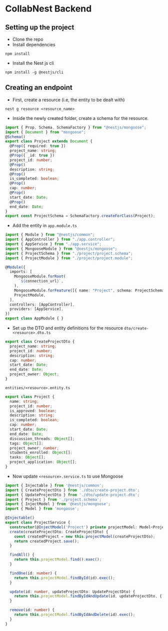 # CollabNest Backend

## Setting up the project
* Clone the repo
* Install dependencies
```
npm install
```
* Install the Nest js cli
```
npm install -g @nestjs/cli
```

## Creating an endpoint
* First, create a resource (i.e, the entity to be dealt with)
```
nest g resource <resource_name>
```
* Inside the newly created folder, create a schema for the resource.
```typescript
import { Prop, Schema, SchemaFactory } from "@nestjs/mongoose";
import { Document } from "mongoose";
@Schema()
export class Project extends Document {
  @Prop({ required: true })
  project_name: string;
  @Prop({ _id: true })
  project_id: number;
  @Prop()
  description: string;
  @Prop()
  is_completed: boolean;
  @Prop()
  cap: number;
  @Prop()
  start_date: Date;
  @Prop()
  end_date: Date;
}
export const ProjectSchema = SchemaFactory.createForClass(Project);
```
* Add the entity in ``app.module.ts``
```typescript
import { Module } from "@nestjs/common";
import { AppController } from "./app.controller";
import { AppService } from "./app.service";
import { MongooseModule } from "@nestjs/mongoose";
import { ProjectSchema } from "./project/project.schema";
import { ProjectModule } from "./project/project.module";

@Module({
  imports: [
    MongooseModule.forRoot(
      `${connection_url}`,
    ),
    MongooseModule.forFeature([{ name: "Project", schema: ProjectSchema }]), // THIS LINE HERE! Enter the resource's name for 'name'
    ProjectModule,
  ],
  controllers: [AppController],
  providers: [AppService],
})
export class AppModule { }
```
* Set up the DTO and entity definitions for the resource
``dto/create-<resource>.dto.ts``
```typescript
export class CreateProjectDto {
  project_name: string;
  project_id: number;
  description: string;
  cap: number;
  start_date: Date;
  end_date: Date;
  project_owner: Object;
}
```
``entities/<resource>.entity.ts``
```typescript
export class Project {
  name: string;
  project_id: number;
  is_approved: boolean;
  description: string;
  is_completed: boolean;
  cap: number;
  start_date: Date;
  end_date: Date;
  discussion_threads: Object[];
  tags: Object[];
  project_owner: number;
  students_enrolled: Object[];
  tasks: Object[];
  project_application: Object[];
}
```
* Now update ``<resource>.service.ts`` to use Mongoose
```typescript
import { Injectable } from '@nestjs/common';
import { CreateProjectDto } from './dto/create-project.dto';
import { UpdateProjectDto } from './dto/update-project.dto';
import { Project } from './project.schema';
import { InjectModel } from '@nestjs/mongoose';
import { Model } from 'mongoose';

@Injectable()
export class ProjectService {
  constructor(@InjectModel('Project') private projectModel: Model<Project>) { } // Make sure to inject the Model dependency
  create(createProjectDto: CreateProjectDto) {
    const createdProject = new this.projectModel(createProjectDto);
    return createdProject.save();
  }

  findAll() {
    return this.projectModel.find().exec();
  }

  findOne(id: number) {
    return this.projectModel.findById(id).exec();
  }

  update(id: number, updateProjectDto: UpdateProjectDto) {
    return this.projectModel.findByIdAndUpdate(id, updateProjectDto, { new: true }).exec();
  }

  remove(id: number) {
    return this.projectModel.findByIdAndDelete(id).exec();
  }
}
```
